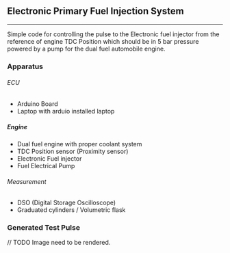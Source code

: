 ## Electronic Primary Fuel Injection System
<hr>

Simple code for controlling the pulse to the Electronic fuel injector from 
the reference of engine TDC Position which should be in 5 bar pressure powered 
by a pump for the dual fuel automobile engine.

### Apparatus

###### ECU

- Arduino Board
- Laptop with arduio installed laptop

##### Engine

- Dual fuel engine with proper coolant system
- TDC Position sensor (Proximity sensor)
- Electronic Fuel injector
- Fuel Electrical Pump

###### Measurement

- DSO (Digital Storage Oscilloscope)
- Graduated cylinders / Volumetric flask 

### Generated Test Pulse

// TODO Image need to be rendered.

